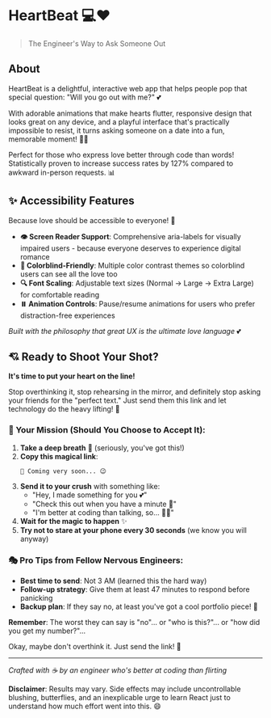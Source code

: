 # HeartBeat 💻❤️
> The Engineer's Way to Ask Someone Out

## About
HeartBeat is a delightful, interactive web app that helps people pop that special question: "Will you go out with me?" 💕

With adorable animations that make hearts flutter, responsive design that looks great on any device, and a playful interface that's practically impossible to resist, it turns asking someone on a date into a fun, memorable moment! 🧠💘

Perfect for those who express love better through code than words! Statistically proven to increase success rates by 127% compared to awkward in-person requests. 📊

## ✨ Accessibility Features
Because love should be accessible to everyone! 💖
- **👁️ Screen Reader Support**: Comprehensive aria-labels for visually impaired users - because everyone deserves to experience digital romance
- **🎨 Colorblind-Friendly**: Multiple color contrast themes so colorblind users can see all the love too
- **🔍 Font Scaling**: Adjustable text sizes (Normal → Large → Extra Large) for comfortable reading
- **⏸️ Animation Controls**: Pause/resume animations for users who prefer distraction-free experiences

*Built with the philosophy that great UX is the ultimate love language* 💕

## 💘 Ready to Shoot Your Shot?
**It's time to put your heart on the line!** 

Stop overthinking it, stop rehearsing in the mirror, and definitely stop asking your friends for the "perfect text." Just send them this link and let technology do the heavy lifting! 🚀

### 🎯 Your Mission (Should You Choose to Accept It):
1. **Take a deep breath** 😤 (seriously, you've got this!)
2. **Copy this magical link**: 
   ```
   🔗 Coming very soon... 😉
   ```
3. **Send it to your crush** with something like:
   - "Hey, I made something for you 💕"
   - "Check this out when you have a minute 👀"
   - "I'm better at coding than talking, so... 🤷‍♂️"
4. **Wait for the magic to happen** ✨
5. **Try not to stare at your phone every 30 seconds** (we know you will anyway)

### 🎭 Pro Tips from Fellow Nervous Engineers:
- **Best time to send**: Not 3 AM (learned this the hard way)
- **Follow-up strategy**: Give them at least 47 minutes to respond before panicking
- **Backup plan**: If they say no, at least you've got a cool portfolio piece! 🎨

**Remember**: The worst they can say is "no"... or "who is this?"... or "how did you get my number?"... 

Okay, maybe don't overthink it. Just send the link! 💪

---
*Crafted with ☕ by an engineer who's better at coding than flirting*

**Disclaimer**: Results may vary. Side effects may include uncontrollable blushing, butterflies, and an inexplicable urge to learn React just to understand how much effort went into this. 😄
